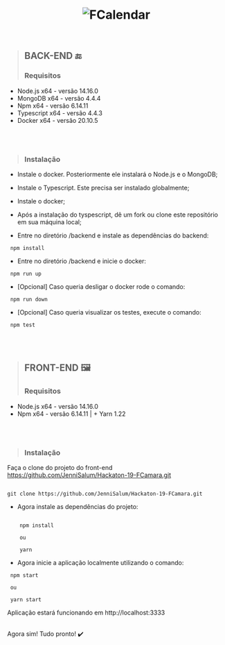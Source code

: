 <h1 align="center">
    <img alt="FCalendar" src="https://i.postimg.cc/HnCSzQsK/fcalendar-banner-instalacao.png" />
</h1>

<br>

> ## BACK-END 🔚
> ### Requisitos


+ Node.js x64 - versão 14.16.0
+ MongoDB x64 - versão 4.4.4
+ Npm x64 - versão 6.14.11
+ Typescript x64 - versão 4.4.3 
+ Docker x64 - versão 20.10.5

<br>
<br>


> ### Instalação

+ Instale o docker. Posteriormente ele instalará o Node.js e o MongoDB;

+ Instale o Typescript. Este precisa ser instalado globalmente;

+ Instale o docker;

+ Após a instalação do tyspescript, dê um fork ou clone este repositório em sua máquina local;

+ Entre no diretório /backend e instale as dependências do backend:

```npm
 npm install
```
+ Entre no diretório /backend e inicie o docker:

```docker
 npm run up
```

+ [Opcional] Caso queria desligar o docker rode o comando:

```docker
 npm run down
```
+ [Opcional] Caso queria visualizar os testes, execute o comando:

```npm
 npm test
```

<br>
<br>

> ## FRONT-END 🖼️
> ### Requisitos


+ Node.js x64 - versão 14.16.0
+ Npm x64 - versão 6.14.11 | + Yarn 1.22


<br>
<br>

> ### Instalação

Faça o clone do projeto do front-end https://github.com/JenniSalum/Hackaton-19-FCamara.git

```git 

git clone https://github.com/JenniSalum/Hackaton-19-FCamara.git

```
+ Agora instale as dependências do projeto:

```npm
    
    npm install 
    
    ou 
    
    yarn 
```

+ Agora inicie a aplicação localmente utilizando o comando:
```npm
 npm start
 
 ou 
 
 yarn start

```

Aplicação estará funcionando em http://localhost:3333
<br>
<br>

Agora sim! Tudo pronto! ✔️
